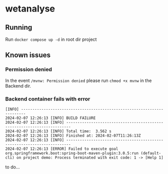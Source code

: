 # wetanalyse



## Running

Run `docker compose up -d` in root dir project


## Known issues

### Permission denied
In the event `/mvnw: Permission denied` please run `chmod +x mvnw` in the Backend dir.

### Backend container fails with error
```
[INFO] ------------------------------------------------------------------------
2024-02-07 12:26:13 [INFO] BUILD FAILURE
2024-02-07 12:26:13 [INFO] ------------------------------------------------------------------------
2024-02-07 12:26:13 [INFO] Total time:  3.562 s
2024-02-07 12:26:13 [INFO] Finished at: 2024-02-07T11:26:13Z
2024-02-07 12:26:13 [INFO] ------------------------------------------------------------------------
2024-02-07 12:26:13 [ERROR] Failed to execute goal org.springframework.boot:spring-boot-maven-plugin:3.0.5:run (default-cli) on project demo: Process terminated with exit code: 1 -> [Help 1]
```

to do...